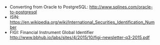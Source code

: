 * Converting from Oracle to PostgreSQL: http://www.sqlines.com/oracle-to-postgresql
* ISIN: https://en.wikipedia.org/wiki/International_Securities_Identification_Number
* FIGI: Financial Instrument Global Identifier http://www.bbhub.io/labs/sites/4/2015/10/figi-newsletter-q3-2015.pdf